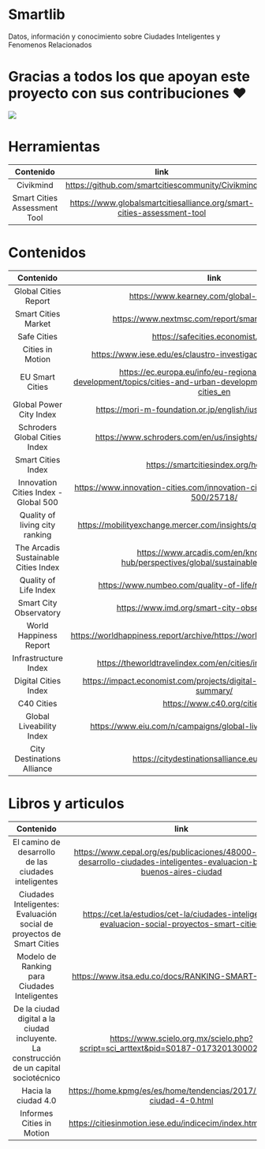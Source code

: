 # Smartlib
Datos, información y conocimiento sobre Ciudades Inteligentes y Fenomenos Relacionados

# Gracias a todos los que apoyan este proyecto con sus contribuciones ❤

 <a href = "https://github.com/smartcitiescommunity/smartlib/graphs/contributors">
   <img src = "https://contrib.rocks/image?repo=smartcitiescommunity/smartlib"/>
 </a>

# Herramientas

| Contenido | link | Año |
| :-------------: | :-------------: | :-------------: |
| Civikmind  | https://github.com/smartcitiescommunity/Civikmind | 2020 |
| Smart Cities Assessment Tool | https://www.globalsmartcitiesalliance.org/smart-cities-assessment-tool | 2020 |


# Contenidos

| Contenido | link | Año |
| :-------------: | :-------------: | :-------------: |
| Global Cities Report  | https://www.kearney.com/global-cities/2022 | 2022 |
| Smart Cities  Market  | https://www.nextmsc.com/report/smart-cities-market  | 2022 |
| Safe Cities  | https://safecities.economist.com/ | 2021 |
| Cities in Motion | https://www.iese.edu/es/claustro-investigacion/cities-in-motion/ | 2022 |
| EU Smart Cities | https://ec.europa.eu/info/eu-regional-and-urban-development/topics/cities-and-urban-development/city-initiatives/smart-cities_en | 2022 |
| Global Power City Index   | https://mori-m-foundation.or.jp/english/ius2/gpci2/index.shtml | 2021 |
| Schroders Global Cities Index | https://www.schroders.com/en/us/insights/global-cities-index/ | 2021 |
| Smart Cities Index | https://smartcitiesindex.org/home00 | 2021 |
| Innovation Cities Index - Global 500 | https://www.innovation-cities.com/innovation-cities-index-2021-global-500/25718/ | 2021 |
| Quality of living city ranking | https://mobilityexchange.mercer.com/insights/quality-of-living-rankings | 2021 |
| The Arcadis Sustainable Cities Index | https://www.arcadis.com/en/knowledge-hub/perspectives/global/sustainable-cities-index | 2022 |
| Quality of Life Index | https://www.numbeo.com/quality-of-life/rankings_current.jsp | 2022 |
| Smart City Observatory | https://www.imd.org/smart-city-observatory/home/ | 2021 |
| World Happiness Report  | https://worldhappiness.report/archive/https://worldhappiness.report/archive/ | 2022 |
| Infrastructure Index | https://theworldtravelindex.com/en/cities/infrastructure-index/ | 2022 |
| Digital Cities Index | https://impact.economist.com/projects/digital-cities/2022-executive-summary/ | 2022 |
| C40 Cities| https://www.c40.org/cities/ | 2022 |
| Global Liveability Index | https://www.eiu.com/n/campaigns/global-liveability-index-2022/ | 2022 |
| City Destinations Alliance | https://citydestinationsalliance.eu/research/ | 2022 |






# Libros y articulos

| Contenido | link | Año |
| :-------------: | :-------------: | :-------------: |
| El camino de desarrollo de las ciudades inteligentes | https://www.cepal.org/es/publicaciones/48000-camino-desarrollo-ciudades-inteligentes-evaluacion-bogota-buenos-aires-ciudad | 2022 |
| Ciudades Inteligentes: Evaluación social de proyectos de Smart Cities | https://cet.la/estudios/cet-la/ciudades-inteligentes-evaluacion-social-proyectos-smart-cities/ | 2017 |
| Modelo de Ranking para Ciudades Inteligentes  | https://www.itsa.edu.co/docs/RANKING-SMART-CITY.pdf | 2019 |
| De la ciudad digital a la ciudad incluyente. La construcción de un capital sociotécnico | https://www.scielo.org.mx/scielo.php?script=sci_arttext&pid=S0187-01732013000200001 | 2019 |
| Hacia la ciudad 4.0 | https://home.kpmg/es/es/home/tendencias/2017/11/hacia-ciudad-4-0.html | 2017 |
| Informes Cities in Motion | https://citiesinmotion.iese.edu/indicecim/index.html?lang=es  | 2013-2022 |


